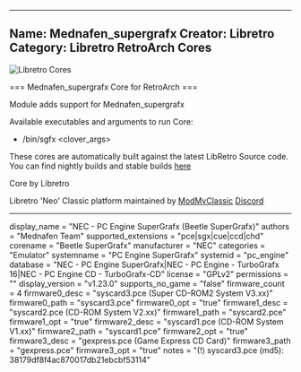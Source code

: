 -----------------------
Name: Mednafen_supergrafx
Creator: Libretro
Category: Libretro RetroArch Cores
-----------------------
![Libretro Cores](https://modmyclassic.com/wp-content/uploads/2020/06/LibRetroNeoCoresSmall.png)

=== Mednafen_supergrafx Core for RetroArch ===

Module adds support for Mednafen_supergrafx

Available executables and arguments to run Core:
- /bin/sgfx <rom> <clover_args>

These cores are automatically built against the latest LibRetro Source code. You can find nightly builds and stable builds [here](https://modmyclassic.com/hmodcores)

Core by Libretro

Libretro 'Neo' Classic platform maintained by [ModMyClassic](https://modmyclassic.com) [Discord](https://modmyclassic.com/discord)

-----------------------

display_name = "NEC - PC Engine SuperGrafx (Beetle SuperGrafx)"
authors = "Mednafen Team"
supported_extensions = "pce|sgx|cue|ccd|chd"
corename = "Beetle SuperGrafx"
manufacturer = "NEC"
categories = "Emulator"
systemname = "PC Engine SuperGrafx"
systemid = "pc_engine"
database = "NEC - PC Engine SuperGrafx|NEC - PC Engine - TurboGrafx 16|NEC - PC Engine CD - TurboGrafx-CD"
license = "GPLv2"
permissions = ""
display_version = "v1.23.0"
supports_no_game = "false"
firmware_count = 4
firmware0_desc = "syscard3.pce (Super CD-ROM2 System V3.xx)"
firmware0_path = "syscard3.pce"
firmware0_opt = "true"
firmware1_desc = "syscard2.pce (CD-ROM System V2.xx)"
firmware1_path = "syscard2.pce"
firmware1_opt = "true"
firmware2_desc = "syscard1.pce (CD-ROM System V1.xx)"
firmware2_path = "syscard1.pce"
firmware2_opt = "true"
firmware3_desc = "gexpress.pce (Game Express CD Card)"
firmware3_path = "gexpress.pce"
firmware3_opt = "true"
notes = "(!) syscard3.pce (md5): 38179df8f4ac870017db21ebcbf53114"
